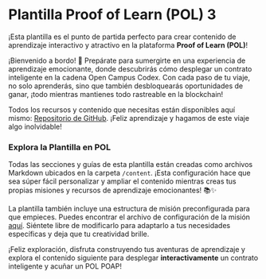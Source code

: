# Plantilla Proof of Learn (POL) 3

¡Esta plantilla es el punto de partida perfecto para crear contenido de aprendizaje interactivo y atractivo en la plataforma **Proof of Learn (POL)**!

¡Bienvenido a bordo! 👋 Prepárate para sumergirte en una experiencia de aprendizaje emocionante, donde descubrirás cómo desplegar un contrato inteligente en la cadena Open Campus Codex. Con cada paso de tu viaje, no solo aprenderás, sino que también desbloquearás oportunidades de ganar, ¡todo mientras mantienes todo rastreable en la blockchain!

Todos los recursos y contenido que necesitas están disponibles aquí mismo: [Repositorio de GitHub](https://github.com/5208980/pol-template). ¡Feliz aprendizaje y hagamos de este viaje algo inolvidable!

### Explora la Plantilla en POL

Todas las secciones y guías de esta plantilla están creadas como archivos Markdown ubicados en la carpeta `/content`. ¡Esta configuración hace que sea súper fácil personalizar y ampliar el contenido mientras creas tus propias misiones y recursos de aprendizaje emocionantes! 📚✨

La plantilla también incluye una estructura de misión preconfigurada para que empieces. Puedes encontrar el archivo de configuración de la misión [aquí](https://github.com/5208980/pol-template/blob/master/quest.config.json). Siéntete libre de modificarlo para adaptarlo a tus necesidades específicas y deja que tu creatividad brille.

¡Feliz exploración, disfruta construyendo tus aventuras de aprendizaje y explora el contenido siguiente para desplegar **interactivamente** un contrato inteligente y acuñar un POL POAP!